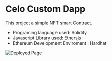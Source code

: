 # Celo Custom Dapp

This project a simple NFT smart Contract.
- Programing language used: Solidity
- Javascript Library used: Ethersjs
- Ethereum Development Enviroment : Hardhat


![Deployed Page](./)

